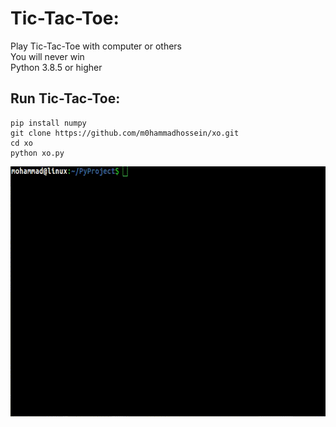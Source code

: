 # Tic-Tac-Toe:
<p>
Play Tic-Tac-Toe with computer or others<br/>
You will never win<br/>
Python 3.8.5 or higher<br/>
</p>

## Run Tic-Tac-Toe:
  
```
pip install numpy
git clone https://github.com/m0hammadhossein/xo.git
cd xo
python xo.py
```
<p align="center">
<img height=400 width=1000 src="/images/xo.gif" />
</p>
